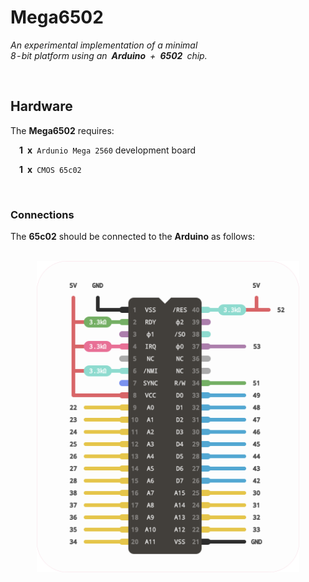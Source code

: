 # Mega6502

*An experimental implementation of a minimal* <br>
*8 - bit platform using an **Arduino** + **6502** chip.*

<br>

## Hardware

The **Mega6502** requires:

 **1 x** `Ardunio Mega 2560` development board 
  
 **1 x** `CMOS 65c02`

<br>

### Connections

The **65c02** should be connected to the **Arduino** as follows:

<br>

<div align = center>

<img src = 'Resources/Connections.svg' width = 420>

</div>


<!----------------------------------------------------------------------------->

